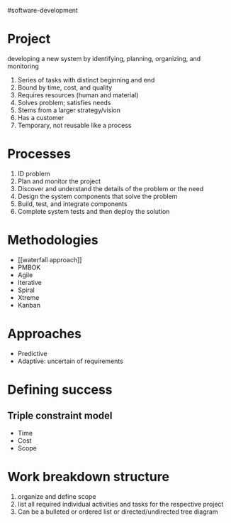 
#software-development 

# Project
developing a new system by identifying, planning, organizing, and monitoring
1. Series of tasks with distinct beginning and end
2. Bound by time, cost, and quality
3. Requires resources (human and material)
4. Solves problem; satisfies needs
5. Stems from a larger strategy/vision
6. Has a customer
7. Temporary, not reusable like a process

# Processes
1. ID problem
2. Plan and monitor the project
3. Discover and understand the details of the problem or the need
4. Design the system components that solve the problem
5. Build, test, and integrate components
6. Complete system tests and then deploy the solution

# Methodologies
- [[waterfall approach]]
- PMBOK
- Agile
- Iterative
- Spiral
- Xtreme
- Kanban

# Approaches
- Predictive
- Adaptive: uncertain of requirements

# Defining success
## Triple constraint model
- Time
- Cost
- Scope

# Work breakdown structure
1. organize and define scope
2. list all required individual activities and tasks for the respective project
3. Can be a bulleted or ordered list or directed/undirected tree diagram
